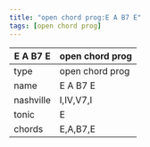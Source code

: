 ```yaml
---
title: "open chord prog:E A B7 E"
tags: [open chord prog]
---
```


|E A B7 E|open chord prog|
|---|---|
|type|open chord prog|
|name|E A B7 E|
|nashville|I,IV,V7,I|
|tonic|E|
|chords|E,A,B7,E|


